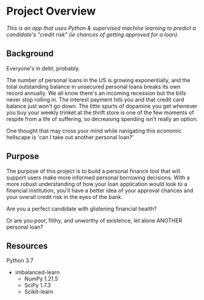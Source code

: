 # Project Overview

<i>This is an app that uses Python & supervised machine learning to predict a candidate's "credit risk" (ie chances of getting approved for a loan).</i>

## Background

Everyone's in debt, probably. 

The number of personal loans in the US is growing exponentially, and the total outstanding balance in unsecured personal loans breaks its own record annually. We all know there's an incoming recession but the bills never stop rolling in. The interest payment hits you and that credit card balance just won't go down. The little spurts of dopamine you get whenever you buy your weekly trinket at the thrift store is one of the few moments of respite from a life of suffering, so decreasing spending isn't really an option. 

One thought that may cross your mind while navigating this economic hellscape is 'can I take out another personal loan?'

## Purpose 

The purpose of this project is to build a personal finance tool that will support users make more informed personal borrowing decisions. With a more robust understanding of how your loan application would look to a financial institution, you'll have a better idea of your approval chances and your overall credit risk in the eyes of the bank.

Are you a perfect candidate with glistening financial health? 

Or are you poor, filthy, and unworthy of existence, let alone ANOTHER personal loan? 

## Resources

Python 3.7 
- imbalanced-learn
  - NumPy 1.21.5
  - SciPy 1.7.3
  - Scikit-learn
